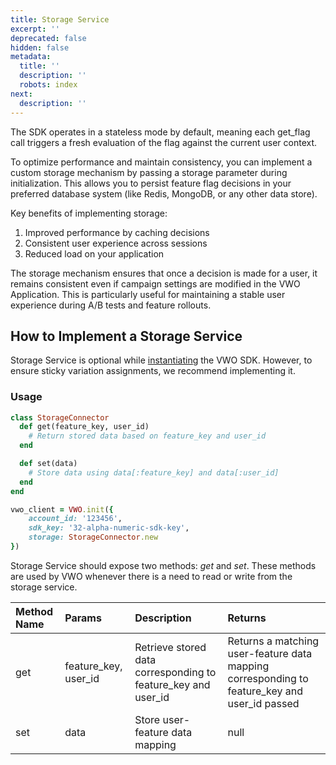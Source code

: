```yaml
---
title: Storage Service
excerpt: ''
deprecated: false
hidden: false
metadata:
  title: ''
  description: ''
  robots: index
next:
  description: ''
---
```

The SDK operates in a stateless mode by default, meaning each get_flag call triggers a fresh evaluation of the flag against the current user context.

To optimize performance and maintain consistency, you can implement a custom storage mechanism by passing a storage parameter during initialization. This allows you to persist feature flag decisions in your preferred database system (like Redis, MongoDB, or any other data store).

Key benefits of implementing storage:

1. Improved performance by caching decisions
2. Consistent user experience across sessions
3. Reduced load on your application

The storage mechanism ensures that once a decision is made for a user, it remains consistent even if campaign settings are modified in the VWO Application. This is particularly useful for maintaining a stable user experience during A/B tests and feature rollouts.

## How to Implement a Storage Service

Storage Service is optional while [instantiating](https://developers.vwo.com/v2/docs/fme-ruby-initialization) the VWO SDK. However, to ensure sticky variation assignments, we recommend implementing it.

### Usage

```ruby
class StorageConnector
  def get(feature_key, user_id)
    # Return stored data based on feature_key and user_id
  end

  def set(data)
    # Store data using data[:feature_key] and data[:user_id]
  end
end

vwo_client = VWO.init({
    account_id: '123456',
    sdk_key: '32-alpha-numeric-sdk-key',
    storage: StorageConnector.new
})
```

Storage Service should expose two methods: _get_ and _set_. These methods are used by VWO whenever there is a need to read or write from the storage service.

| Method Name | Params               | Description                                                   | Returns                                                                                      |
| :---------- | :------------------- | :------------------------------------------------------------ | :------------------------------------------------------------------------------------------- |
| get         | feature_key, user_id | Retrieve stored data corresponding to feature_key and user_id | Returns a matching user-feature data mapping corresponding to feature_key and user_id passed |
| set         | data                 | Store user-feature data mapping                               | null                                                                                         |